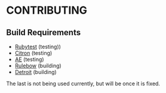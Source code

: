 # CONTRIBUTING

## Build Requirements

* [Rubytest](http://rubyworks.github.com/rubytest) (testing))
* [Citron](http://rubyworks.github.com/citron) (testing)
* [AE](http://rubyworks.github.com/ae) (testing)
* [Rulebow](http://detroit.github.com/rulebow) (building)
* [Detroit](http://detroit.github.com/detroit) (building)

The last is not being used currently, but will be once it is fixed.

